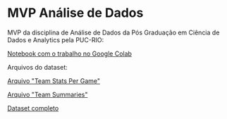 # MVP Análise de Dados

MVP da disciplina de Análise de Dados da Pós Graduação em Ciência de Dados e Analytics pela PUC-RIO:

[Notebook com o trabalho no Google Colab](https://colab.research.google.com/github/diogomattos1/mvp-analise-dados/blob/main/MVP_An%C3%A1lise_Dados_Diogo_Mattos%20final.ipynb)

Arquivos do dataset:

[Arquivo "Team Stats Per Game"](https://raw.githubusercontent.com/diogomattos1/mvp-analise-dados/dataset/Team%20Stats%20Per%20Game.csv)

[Arquivo "Team Summaries"](https://raw.githubusercontent.com/diogomattos1/mvp-analise-dados/dataset/Team%20Summaries.csv)

[Dataset completo](https://github.com/diogomattos1/mvp-analise-dados/tree/dataset)

